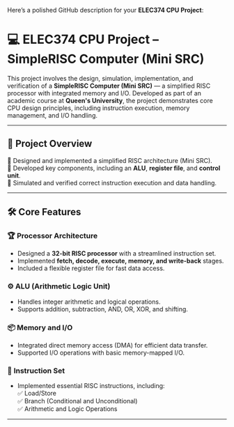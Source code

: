 Here’s a polished GitHub description for your **ELEC374 CPU Project**:

# 💻 **ELEC374 CPU Project – SimpleRISC Computer (Mini SRC)**  

This project involves the design, simulation, implementation, and verification of a **SimpleRISC Computer (Mini SRC)** — a simplified RISC processor with integrated memory and I/O. Developed as part of an academic course at **Queen's University**, the project demonstrates core CPU design principles, including instruction execution, memory management, and I/O handling.  

---

## 🎯 **Project Overview**  
🔹 Designed and implemented a simplified RISC architecture (Mini SRC).  
🔹 Developed key components, including an **ALU**, **register file**, and **control unit**.  
🔹 Simulated and verified correct instruction execution and data handling.  

---

## 🛠️ **Core Features**  
### 🏆 **Processor Architecture**  
- Designed a **32-bit RISC processor** with a streamlined instruction set.  
- Implemented **fetch, decode, execute, memory, and write-back** stages.  
- Included a flexible register file for fast data access.  

### ⚙️ **ALU (Arithmetic Logic Unit)**  
- Handles integer arithmetic and logical operations.  
- Supports addition, subtraction, AND, OR, XOR, and shifting.  

### 📦 **Memory and I/O**  
- Integrated direct memory access (DMA) for efficient data transfer.  
- Supported I/O operations with basic memory-mapped I/O.  

### 🔄 **Instruction Set**  
- Implemented essential RISC instructions, including:  
  ✅ Load/Store  
  ✅ Branch (Conditional and Unconditional)  
  ✅ Arithmetic and Logic Operations  

---
